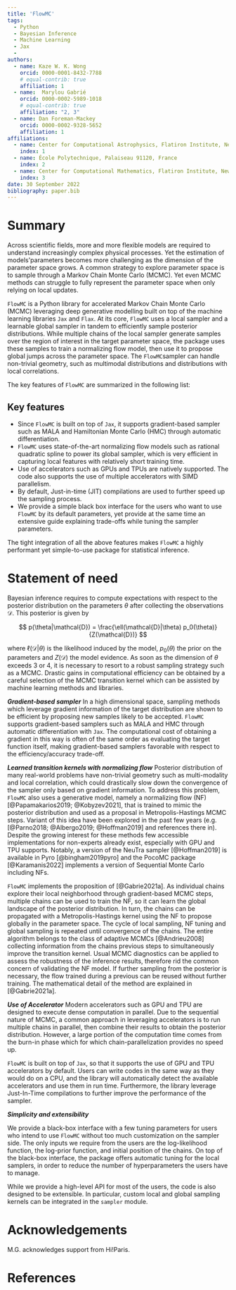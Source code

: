 ```yaml
---
title: 'FlowMC'
tags:
  - Python
  - Bayesian Inference 
  - Machine Learning
  - Jax
  - 
authors:
  - name: Kaze W. K. Wong
    orcid: 0000-0001-8432-7788
    # equal-contrib: true
    affiliation: 1 
  - name:  Marylou Gabrié
    orcid: 0000-0002-5989-1018
    # equal-contrib: true 
    affiliation: "2, 3"
  - name: Dan Foreman-Mackey
    orcid: 0000-0002-9328-5652
    affiliation: 1
affiliations:
  - name: Center for Computational Astrophysics, Flatiron Institute, New York, NY 10010, US
    index: 1
  - name: École Polytechnique, Palaiseau 91120, France
    index: 2
  - name: Center for Computational Mathematics, Flatiron Institute, New York, NY 10010, US
    index: 3
date: 30 September 2022
bibliography: paper.bib
---
```


# Summary

Across scientific fields, more and more flexible models are required to understand increasingly complex physical processes. Yet the estimation of models'parameters becomes more challenging as the dimension of the parameter space grows. A common strategy to explore parameter space is to sample through a Markov Chain Monte Carlo (MCMC). Yet even MCMC methods can struggle to fully represent the parameter space when only relying on local updates.

`FlowMC` is a Python library for accelerated Markov Chain Monte Carlo (MCMC) leveraging deep generative modelling built on top of the machine learning libraries `Jax` and `Flax`. At its core, `FlowMC` uses a local sampler and a learnable global sampler in tandem to efficiently sample posterior distributions. While multiple chains of the local sampler generate samples over the region of interest in the target parameter space, the package uses these samples to train a normalizing flow model, then use it to propose global jumps across the parameter space. The `FlowMC`sampler can handle non-trivial geometry, such as multimodal distributions and distributions with local correlations. 

The key features of `FlowMC` are summarized in the following list:

## Key features

- Since `FlowMC` is built on top of `Jax`, it supports gradient-based sampler such as MALA and Hamiltonian Monte Carlo (HMC) through automatic differentiation.
- `FlowMC` uses state-of-the-art normalizing flow models such as rational quadratic spline to power its global sampler, which is very efficient in capturing local features with relatively short training time.
- Use of accelerators such as GPUs and TPUs are natively supported. The code also supports the use of multiple accelerators with SIMD parallelism.
- By default, Just-in-time (JIT) compilations are used to further speed up the sampling process. 
- We provide a simple black box interface for the users who want to use `FlowMC` by its default parameters, yet provide at the same time an extensive guide explaining trade-offs while tuning the sampler parameters.

The tight integration of all the above features makes `FlowMC` a highly performant yet simple-to-use package for statistical inference.

# Statement of need

Bayesian inference requires to compute expectations with respect to the posterior distribution on the parameters $\theta$ after collecting the observations $\mathcal{D}$. This posterior is given by 

$$
p(\theta|\mathcal{D}) = \frac{\ell(\mathcal{D}|\theta) p_0(\theta)}{Z(\mathcal{D})}  
$$

where $\ell(\mathcal{D}|\theta)$ is the likelihood induced by the model, $p_0(\theta)$ the prior on the parameters and  $Z(\mathcal{D})$ the model evidence. 
As soon as the dimension of $\theta$ exceeds 3 or 4, it is necessary to resort to a robust sampling strategy such as a MCMC. Drastic gains in computational efficiency can be obtained by a careful selection of the MCMC transition kernel which can be assisted by machine learning methods and libraries.  

***Gradient-based sampler***
In a high dimensional space, sampling methods which leverage gradient information of the target distribution are shown to be efficient by proposing new samples likely to be accepted.
`FlowMC` supports gradient-based samplers such as MALA and HMC through automatic differentiation with `Jax`.
The computational cost of obtaining a gradient in this way is often of the same order as evaluating the target function itself, making gradient-based samplers favorable with respect to the efficiency/accuracy trade-off.

***Learned transition kernels with normalizing flow***
Posterior distribution of many real-world problems have non-trivial geometry such as multi-modality and local correlation, which could drastically slow down the convergence of the sampler only based on gradient information.
To address this problem, `FlowMC` also uses a generative model, namely a normalizing flow (NF) [@Papamakarios2019; @Kobyzev2021], that is trained to mimic the posterior distribution and used as a proposal in Metropolis-Hastings MCMC steps. Variant of this idea have been explored in the past few years (e.g.[@Parno2018; @Albergo2019; @Hoffman2019] and references there in).
Despite the growing interest for these methods few accessible implementations for non-experts already exist, especially with GPU and TPU supports. Notably, a version of the NeuTra sampler [@Hoffman2019] is available in Pyro [@bingham2019pyro] and the PocoMC package [@Karamanis2022] implements a version of Sequential Monte Carlo including NFs.

`FlowMC` implements the proposition of [@Gabrie2021a]. 
As individual chains explore their local neighborhood through gradient-based MCMC steps, multiple chains can be used to train the NF, so it can learn the global landscape of the posterior distribution. In turn, the chains can be propagated with a Metropolis-Hastings kernel using the NF to propose globally in the parameter space. The cycle of local sampling, NF tuning and global sampling is repeated until convergence of the chains.
The entire algorithm belongs to the class of adaptive MCMCs [@Andrieu2008] collecting information from the chains previous steps to simultaneously improve the transition kernel. 
Usual MCMC diagnostics can be applied to assess the robustness of the inference results, therefore rid the common concern of validating the NF model. 
If further sampling from the posterior is necessary, the flow trained during a previous can be reused without further training. 
The mathematical detail of the method are explained in [@Gabrie2021a].

***Use of Accelerator***
Modern accelerators such as GPU and TPU are designed to execute dense computation in parallel.
Due to the sequential nature of MCMC, a common approach in leveraging accelerators is to run multiple chains in parallel, then combine their results to obtain the posterior distribution.
However, a large portion of the computation time comes from the burn-in phase which for which chain-parallelization provides no speed up.
<!-- To fully leverage the benefit from having many chains, ensemble methods such as (Cite) are often implemented.
This comes with its own set of challenges, and implementing such class of methods on accelerators require careful consideration. -->
<!-- Because the benefit from accelerators is not clear ahead of time and the hefty cost of implementation, 
there are not many MCMC libraries that are designed to take advantage on accelerators. -->
`FlowMC` is built on top of `Jax`, so that it supports the use of GPU and TPU accelerators by default.
Users can write codes in the same way as they would do on a CPU, and the library will automatically detect the available accelerators and use them in run time.
Furthermore, the library leverage Just-In-Time compilations to further improve the performance of the sampler.

***Simplicity and extensibility***
<!-- Since we anticipate most of the users would like to spend most of their time building model instead of optimize the performance of the sampler, -->
We provide a black-box interface with a few tuning parameters for users who intend to use `FlowMC` without too much customization on the sampler side.
The only inputs we require from the users are the log-likelihood function, the log-prior function, and initial position of the chains.
On top of the black-box interface, the package offers automatic tuning for the local samplers, in order to reduce the number of hyperparameters the users have to manage.

While we provide a high-level API for most of the users, the code is also designed to be extensible. In particular, custom local and global sampling kernels can be integrated in the `sampler` module. 
<!-- Say something about extensibility like custom proposal -->

# Acknowledgements
M.G. acknowledges support from Hi!Paris.
# References

